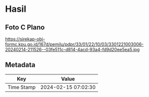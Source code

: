 # Hasil

## Foto C Plano

https://sirekap-obj-formc.kpu.go.id/167d/pemilu/pdpr/33/01/22/10/03/3301221003006-20240214-211526--03fe511c-d814-4acd-93a4-fd9d20ee5ea5.jpg


## Metadata

| Key        | Value               |
| ---------- | ------------------- |
| Time Stamp | 2024-02-15 07:02:30 |



